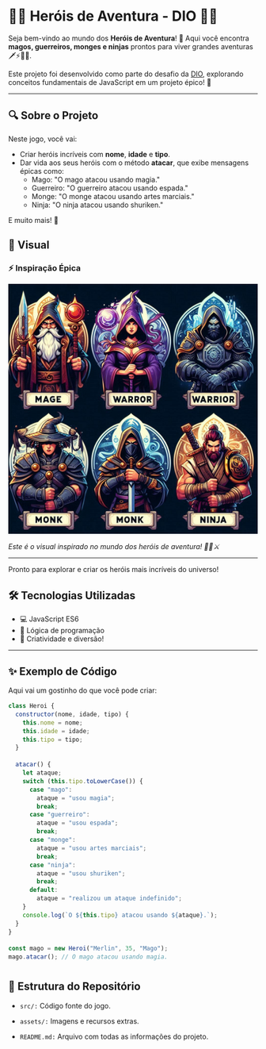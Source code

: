 # 🦸‍♂️ Heróis de Aventura - DIO 🦸‍♀️

Seja bem-vindo ao mundo dos **Heróis de Aventura**! 🌟 Aqui você encontra **magos, guerreiros, monges e ninjas** prontos para viver grandes aventuras 🗡️⚡🥋🎯.

Este projeto foi desenvolvido como parte do desafio da [DIO](https://www.dio.me/), explorando conceitos fundamentais de JavaScript em um projeto épico! 🚀

---

## 🔍 **Sobre o Projeto**

Neste jogo, você vai:
- Criar heróis incríveis com **nome**, **idade** e **tipo**.
- Dar vida aos seus heróis com o método **atacar**, que exibe mensagens épicas como:
  - Mago: "O mago atacou usando magia."
  - Guerreiro: "O guerreiro atacou usando espada."
  - Monge: "O monge atacou usando artes marciais."
  - Ninja: "O ninja atacou usando shuriken."

E muito mais! 📜

## 🎨 Visual

### ⚡ Inspiração Épica
![Herói Épico](./src/assets/heroi-epico.jpg)

*Este é o visual inspirado no mundo dos heróis de aventura! 🦸‍♂️⚔️*

---

Pronto para explorar e criar os heróis mais incríveis do universo!

## 🛠️ **Tecnologias Utilizadas**

- 💻 JavaScript ES6
- 🧠 Lógica de programação
- 🎨 Criatividade e diversão!

---

## ✨ **Exemplo de Código**

Aqui vai um gostinho do que você pode criar:
```javascript
class Heroi {
  constructor(nome, idade, tipo) {
    this.nome = nome;
    this.idade = idade;
    this.tipo = tipo;
  }

  atacar() {
    let ataque;
    switch (this.tipo.toLowerCase()) {
      case "mago":
        ataque = "usou magia";
        break;
      case "guerreiro":
        ataque = "usou espada";
        break;
      case "monge":
        ataque = "usou artes marciais";
        break;
      case "ninja":
        ataque = "usou shuriken";
        break;
      default:
        ataque = "realizou um ataque indefinido";
    }
    console.log(`O ${this.tipo} atacou usando ${ataque}.`);
  }
}

const mago = new Heroi("Merlin", 35, "Mago");
mago.atacar(); // O mago atacou usando magia.
```

#

## 📂 Estrutura do Repositório

* `src/:` Código fonte do jogo.

* `assets/:` Imagens e recursos extras.

* `README.md:` Arquivo com todas as informações do projeto.
